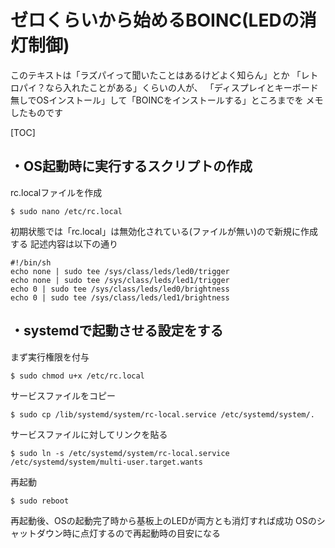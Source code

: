 # ゼロくらいから始めるBOINC(LEDの消灯制御)

このテキストは「ラズパイって聞いたことはあるけどよく知らん」とか
「レトロパイ？なら入れたことがある」くらいの人が、
「ディスプレイとキーボード無しでOSインストール」して「BOINCをインストールする」ところまでを
メモしたものです

[TOC]

## ・OS起動時に実行するスクリプトの作成

rc.localファイルを作成

```
$ sudo nano /etc/rc.local
```

初期状態では「rc.local」は無効化されている(ファイルが無い)ので新規に作成する
記述内容は以下の通り

    #!/bin/sh
    echo none | sudo tee /sys/class/leds/led0/trigger
    echo none | sudo tee /sys/class/leds/led1/trigger
    echo 0 | sudo tee /sys/class/leds/led0/brightness
    echo 0 | sudo tee /sys/class/leds/led1/brightness

## ・systemdで起動させる設定をする

まず実行権限を付与

```
$ sudo chmod u+x /etc/rc.local
```
サービスファイルをコピー

```
$ sudo cp /lib/systemd/system/rc-local.service /etc/systemd/system/.
```

サービスファイルに対してリンクを貼る

```
$ sudo ln -s /etc/systemd/system/rc-local.service /etc/systemd/system/multi-user.target.wants
```

再起動

```
$ sudo reboot
```
再起動後、OSの起動完了時から基板上のLEDが両方とも消灯すれば成功
OSのシャットダウン時に点灯するので再起動時の目安になる
